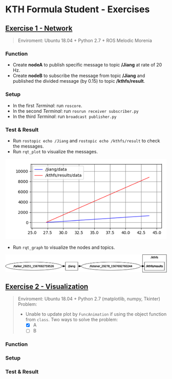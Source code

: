 # KTH Formula Student - Exercises
## [Exercise 1 - Network](/kthfsdv/src/exc1)
> Enviroment: Ubuntu 18.04 + Python 2.7 + ROS Melodic Morenia
### Function
- Create **nodeA** to publish specific message to topic **/Jiang** at rate of 20 Hz.
- Create **nodeB** to subscribe the message from topic **/Jiang** and published the divided message (by 0.15) to topic **/kthfs/result**.
### Setup
- In the first *Terminal*: run `roscore`.
- In the second *Terminal*: run `rosrun receiver subscriber.py`
- In the third *Terminal*: run `broadcast publisher.py`
### Test & Result
- Run `rostopic echo /Jiang` and `rostopic echo /kthfs/result` to check the messages.
- Run `rqt_plot` to visualize the messages.
<p align="center">
    <img src="/kthfsdv/src/rosplot.png" alt>
</p>

- Run `rqt_graph` to visualize the nodes and topics.
<p align="center">
    <img src="/kthfsdv/src/rosgraph.png" alt>
</p>

## [Exercise 2 - Visualization](/exc2)
> Enviroment: Ubuntu 18.04 + Python 2.7 (matplotlib, numpy, Tkinter)
> Problem:
> - Unable to update plot by `FuncAnimation` if using the object function from `class`. Two ways to solve the problem:
>   -[x] A
>   -[ ] B
### Function
### Setup
### Test & Result
